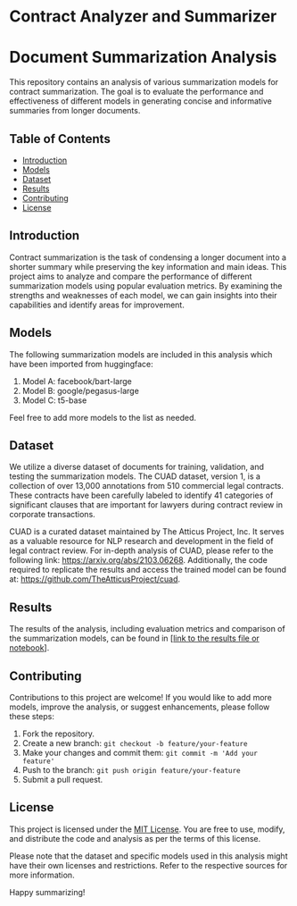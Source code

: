 # Contract Analyzer and Summarizer

# Document Summarization Analysis

This repository contains an analysis of various summarization models for contract summarization. The goal is to evaluate the performance and effectiveness of different models in generating concise and informative summaries from longer documents.

## Table of Contents

- [Introduction](#introduction)
- [Models](#models)
- [Dataset](#dataset)
- [Results](#results)
- [Contributing](#contributing)
- [License](#license)

## Introduction

Contract summarization is the task of condensing a longer document into a shorter summary while preserving the key information and main ideas. This project aims to analyze and compare the performance of different summarization models using popular evaluation metrics. By examining the strengths and weaknesses of each model, we can gain insights into their capabilities and identify areas for improvement.

## Models

The following summarization models are included in this analysis which have been imported from huggingface:

1. Model A: facebook/bart-large
2. Model B: google/pegasus-large
3. Model C: t5-base

Feel free to add more models to the list as needed.

## Dataset

We utilize a diverse dataset of documents for training, validation, and testing the summarization models. The CUAD dataset, version 1, is a collection of over 13,000 annotations from 510 commercial legal contracts. These contracts have been carefully labeled to identify 41 categories of significant clauses that are important for lawyers during contract review in corporate transactions.

CUAD is a curated dataset maintained by The Atticus Project, Inc. It serves as a valuable resource for NLP research and development in the field of legal contract review. For in-depth analysis of CUAD, please refer to the following link: https://arxiv.org/abs/2103.06268. Additionally, the code required to replicate the results and access the trained model can be found at: https://github.com/TheAtticusProject/cuad.


## Results

The results of the analysis, including evaluation metrics and comparison of the summarization models, can be found in [[link to the results file or notebook](https://colab.research.google.com/github/AkashR04/CUAD-summarization/blob/main/Summarization_Demo_Smaller_Evaluation.ipynb)].

## Contributing

Contributions to this project are welcome! If you would like to add more models, improve the analysis, or suggest enhancements, please follow these steps:

1. Fork the repository.
2. Create a new branch: `git checkout -b feature/your-feature`
3. Make your changes and commit them: `git commit -m 'Add your feature'`
4. Push to the branch: `git push origin feature/your-feature`
5. Submit a pull request.

## License

This project is licensed under the [MIT License](LICENSE). You are free to use, modify, and distribute the code and analysis as per the terms of this license.

Please note that the dataset and specific models used in this analysis might have their own licenses and restrictions. Refer to the respective sources for more information.

Happy summarizing!
